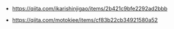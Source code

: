 - https://qiita.com/ikarishinjigao/items/2b421c9bfe2292ad2bbb

- https://qiita.com/motokiee/items/cf83b22cb34921580a52
